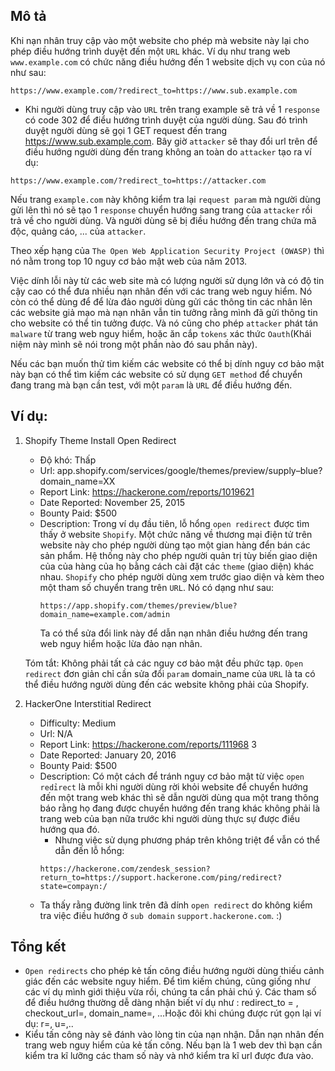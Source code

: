 ## Mô tả
Khi nạn nhân truy cập vào một website cho phép mà website này lại cho phép điều hướng trình duyệt đến một `URL` khác. Ví dụ như trang web `www.example.com` có chức năng điều hướng đến 1 website dịch vụ con của nó như sau:
```
https://www.example.com/?redirect_to=https://www.sub.example.com
```
 - Khi người dùng truy cập vào `URL` trên trang example sẽ trả về 1 `response` có code 302 để điểu hướng trình duyệt của người dùng. Sau đó trình duyệt người dùng sẽ gọi 1 GET request đến trang https://www.sub.example.com. Bây giờ `attacker` sẽ thay đổi url trên để điều hướng người dùng đến trang không an toàn do `attacker` tạo ra ví dụ:
 ```
https://www.example.com/?redirect_to=https://attacker.com
```
Nếu trang `example.com` này không kiểm tra lại `request param` mà người dùng gửi lên thì nó sẽ tạo 1 `response` chuyển hướng sang trang của `attacker` rồi trả về cho người dùng. Và người dùng sẽ bị điều hướng đến trang chứa mã độc, quảng cáo, ... của `attacker`.

Theo xếp hạng của `The Open Web Application Security Project (OWASP)` thì nó nằm trong top 10 nguy cơ bảo mật web của năm 2013. 

Việc dính lỗi này từ các web site mà có lượng người sử dụng lớn và có độ tin cậy cao có thể đưa nhiều nạn nhân đến với các trang web nguy hiểm. Nó còn có thể dùng để để lừa đảo người dùng gửi các thông tin các nhân lên các website giả mạo mà nạn nhân vẫn tin tưởng rằng mình đã gửi thông tin cho website có thể tin tưởng được. Và nó cũng cho phép `attacker` phát tán `malware` từ trang web nguy hiểm, hoặc ăn cắp `tokens` xác thức `Oauth`(Khái niệm này mình sẽ nói trong một phần nào đó sau phần này).

Nếu các bạn muốn thử tìm kiếm các website có thể bị dính nguy cơ bảo mật này bạn có thể tìm kiếm các website có sử dụng `GET method` để chuyển đang trang mà bạn cần test, với một `param` là `URL` để điều hướng đến.

## Ví dụ:
 1. Shopify Theme Install Open Redirect
    - Độ khó: Thấp
    - Url: app.shopify.com/services/google/themes/preview/supply–blue?domain_name=XX
    - Report Link: https://hackerone.com/reports/1019621
    - Date Reported: November 25, 2015
    - Bounty Paid: $500
    - Description:
     Trong ví dụ đầu tiên, lỗ hổng `open redirect` được tìm thấy ở website `Shopify`. Một chức năng về thương mại điện tử trên website này cho phép người dùng tạo một gian hàng đển bán các sản phẩm. Hệ thống này cho phép người quản trị tùy biến giao diện của của hàng của họ bằng cách cài đặt các `theme` (giao diện) khác nhau. `Shopify` cho phép người dùng xem trước giao diện và kèm theo một tham số chuyển trang trên `URL`. Nó có dạng như sau:
         ```
         https://app.shopify.com/themes/preview/blue?domain_name=example.com/admin
        ```
      Ta có thể sửa đổi link này để dẫn nạn nhân điều hướng đến trang web nguy hiểm hoặc lừa đảo nạn nhân.
      
     Tóm tắt: Không phải tất cả các nguy cơ bảo mật đều phức tạp. `Open redirect` đơn giản chỉ cần sửa đổi `param` domain_name của `URL` là ta có thể điều hướng người dùng đến các website không phải của Shopify.
 2. HackerOne Interstitial Redirect
    - Difficulty: Medium
    - Url: N/A
    - Report Link: https://hackerone.com/reports/111968 3
    - Date Reported: January 20, 2016
    - Bounty Paid: $500
    - Description: Có một cách để tránh nguy cơ bảo mật từ việc `open redỉrect` là mỗi khi người dùng rời khỏi website để chuyển hướng đến một trang web khác thì sẽ dẫn người dùng qua một trang thông báo rằng họ đang được chuyển hướng đến trang khác không phải là trang web của bạn nữa trước khi người dùng thực sự được điều hướng qua đó.
        - Nhưng việc sử dụng phương pháp trên không triệt để vẫn có thể dẫn đến lỗ hổng:
        ```
        https://hackerone.com/zendesk_session?return_to=https://support.hackerone.com/ping/redirect?state=compayn:/
        ```
     - Ta thấy rằng đường link trên đã dính `open redirect` do không kiểm tra việc điều hướng ở `sub domain` `support.hackerone.com`. :)
## Tổng kết
 - `Open redirects` cho phép kẻ tấn công điều hướng người dùng thiếu cảnh giác đến các website nguy hiểm. Để tìm kiếm chúng, cũng giống như các ví dụ mình giới thiệu vừa rồi, chúng ta cần phải chú ý. Các tham số để điều hướng thường dễ dàng nhận biết ví dụ như : redirect_to = , checkout_url=, domain_name=, ...Hoặc đôi khi chúng được rút gọn lại ví dụ: r=, u=,..
 - Kiểu tấn công này sẽ đánh vào lòng tin của nạn nhận. Dẫn nạn nhân đến trang web nguy hiểm của kẻ tấn công. Nếu bạn là 1 web dev thì bạn cần kiểm tra kĩ lưỡng các tham số này và nhớ kiểm tra kĩ url được đưa vào.